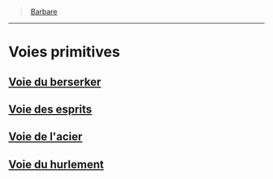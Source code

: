 ﻿---
!GenericItem
Id: barbarian_hd.md#voies-primitives
ParentLink: barbarian_hd.md#barbare
Name: Voies primitives
ParentName: Barbare
NameLevel: 1
Attributes: {}
---
> [Barbare](hd_barbarian.md)

---

# Voies primitives

## [Voie du berserker](hd_barbarian_berserker.md)

## [Voie des esprits](hd_barbarian_spirits.md)

## [Voie de l'acier](hd_barbarian_steel.md)

## [Voie du hurlement](hd_barbarian_howling.md)

